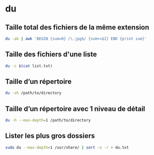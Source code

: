 du
==

Taille total des fichiers de la même extension
----------------------------------------------

```bash
du -ak | awk 'BEGIN {sum=0} /\.jpg$/ {sum+=$1} END {print sum}'
```

Taille des fichiers d'une liste
-------------------------------

```bash
du -c $(cat list.txt)
```

Taille d’un répertoire
----------------------

```bash
du -sh /path/to/directory
```

Taille d’un répertoire avec 1 niveau de détail
----------------------------------------------

```bash
du -h --max-depth=1 /path/to/directory
```

Lister les plus gros dossiers
-----------------------------

```bash
sudo du --max-depth=1 /usr/share/ | sort -n -r > du.txt
```
